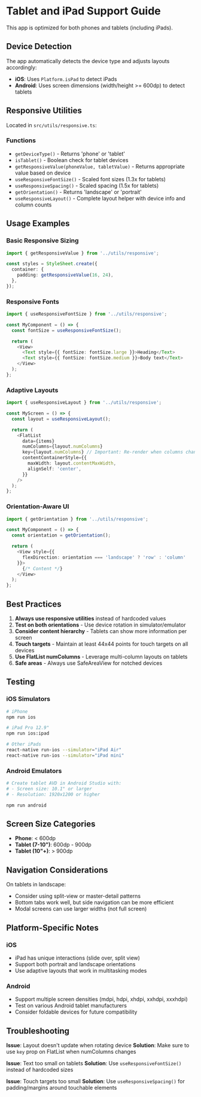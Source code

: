 # Tablet and iPad Support Guide

This app is optimized for both phones and tablets (including iPads).

## Device Detection

The app automatically detects the device type and adjusts layouts accordingly:

- **iOS**: Uses `Platform.isPad` to detect iPads
- **Android**: Uses screen dimensions (width/height >= 600dp) to detect tablets

## Responsive Utilities

Located in `src/utils/responsive.ts`:

### Functions

- `getDeviceType()` - Returns 'phone' or 'tablet'
- `isTablet()` - Boolean check for tablet devices
- `getResponsiveValue(phoneValue, tabletValue)` - Returns appropriate value based on device
- `useResponsiveFontSize()` - Scaled font sizes (1.3x for tablets)
- `useResponsiveSpacing()` - Scaled spacing (1.5x for tablets)
- `getOrientation()` - Returns 'landscape' or 'portrait'
- `useResponsiveLayout()` - Complete layout helper with device info and column counts

## Usage Examples

### Basic Responsive Sizing

```typescript
import { getResponsiveValue } from '../utils/responsive';

const styles = StyleSheet.create({
  container: {
    padding: getResponsiveValue(16, 24),
  },
});
```

### Responsive Fonts

```typescript
import { useResponsiveFontSize } from '../utils/responsive';

const MyComponent = () => {
  const fontSize = useResponsiveFontSize();

  return (
    <View>
      <Text style={{ fontSize: fontSize.large }}>Heading</Text>
      <Text style={{ fontSize: fontSize.medium }}>Body text</Text>
    </View>
  );
};
```

### Adaptive Layouts

```typescript
import { useResponsiveLayout } from '../utils/responsive';

const MyScreen = () => {
  const layout = useResponsiveLayout();

  return (
    <FlatList
      data={items}
      numColumns={layout.numColumns}
      key={layout.numColumns} // Important: Re-render when columns change
      contentContainerStyle={{
        maxWidth: layout.contentMaxWidth,
        alignSelf: 'center',
      }}
    />
  );
};
```

### Orientation-Aware UI

```typescript
import { getOrientation } from '../utils/responsive';

const MyComponent = () => {
  const orientation = getOrientation();

  return (
    <View style={{
      flexDirection: orientation === 'landscape' ? 'row' : 'column'
    }}>
      {/* Content */}
    </View>
  );
};
```

## Best Practices

1. **Always use responsive utilities** instead of hardcoded values
2. **Test on both orientations** - Use device rotation in simulator/emulator
3. **Consider content hierarchy** - Tablets can show more information per screen
4. **Touch targets** - Maintain at least 44x44 points for touch targets on all devices
5. **Use FlatList numColumns** - Leverage multi-column layouts on tablets
6. **Safe areas** - Always use SafeAreaView for notched devices

## Testing

### iOS Simulators
```bash
# iPhone
npm run ios

# iPad Pro 12.9"
npm run ios:ipad

# Other iPads
react-native run-ios --simulator="iPad Air"
react-native run-ios --simulator="iPad mini"
```

### Android Emulators
```bash
# Create tablet AVD in Android Studio with:
# - Screen size: 10.1" or larger
# - Resolution: 1920x1200 or higher

npm run android
```

## Screen Size Categories

- **Phone**: < 600dp
- **Tablet (7-10")**: 600dp - 900dp  
- **Tablet (10"+)**: > 900dp

## Navigation Considerations

On tablets in landscape:
- Consider using split-view or master-detail patterns
- Bottom tabs work well, but side navigation can be more efficient
- Modal screens can use larger widths (not full screen)

## Platform-Specific Notes

### iOS
- iPad has unique interactions (slide over, split view)
- Support both portrait and landscape orientations
- Use adaptive layouts that work in multitasking modes

### Android
- Support multiple screen densities (mdpi, hdpi, xhdpi, xxhdpi, xxxhdpi)
- Test on various Android tablet manufacturers
- Consider foldable devices for future compatibility

## Troubleshooting

**Issue**: Layout doesn't update when rotating device
**Solution**: Make sure to use `key` prop on FlatList when numColumns changes

**Issue**: Text too small on tablets
**Solution**: Use `useResponsiveFontSize()` instead of hardcoded sizes

**Issue**: Touch targets too small
**Solution**: Use `useResponsiveSpacing()` for padding/margins around touchable elements
